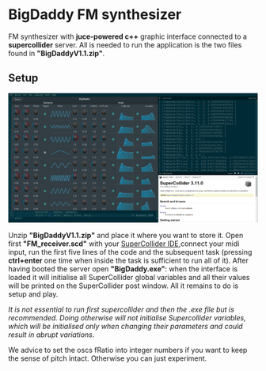 # BigDaddy FM synthesizer

FM synthesizer with **juce-powered c++** graphic interface connected to a **supercollider** server. 
All is needed to run the application is the two files found in **"BigDaddyV1.1.zip"**.

## Setup

<img src = "/images/Scd_interface.PNG" width = "1000" >

Unzip **"BigDaddyV1.1.zip"** and place it where you want to store it. Open first **"FM_receiver.scd"** with your [SuperCollider IDE](https://supercollider.github.io/download),connect your midi input, run the first five lines of the code and the subsequent task (pressing **ctrl+enter** one time when inside the task is sufficient to run all of it). After having booted the server open **"BigDaddy.exe"**: when the interface is loaded it will initialise all SuperCollider global variables and all their values will be printed on the SuperCollider post window. All it remains to do is setup and play.
 
*It is not essential to run first supercollider and then the .exe file but is recommended. Doing otherwise will not initialise Supercollider variables, which will be initialised only when changing their parameters and could result in abrupt variations*. 

We advice to set the oscs fRatio into integer numbers if you want to keep the sense of pitch intact. Otherwise you can just experiment.
